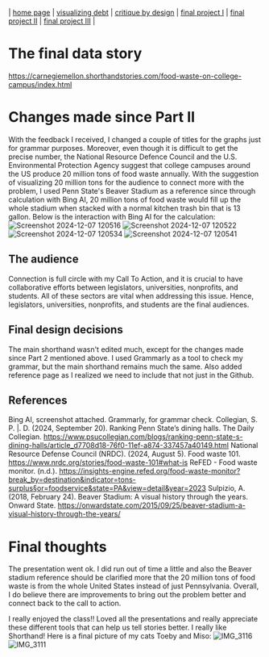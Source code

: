| [home page](https://cmustudent.github.io/tswd-portfolio-templates/) | [visualizing debt](visualizing-government-debt) | [critique by design](critique-by-design) | [final project I](final-project-part-one) | [final project II](final-project-part-two) | [final project III](final-project-part-three) |

# The final data story
https://carnegiemellon.shorthandstories.com/food-waste-on-college-campus/index.html

# Changes made since Part II
With the feedback I received, I changed a couple of titles for the graphs just for grammar purposes. Moreover, even though it is difficult to get the precise number, the National Resource Defence Council and the U.S. Environmental Protection Agency suggest that college campuses around the US produce 20 million tons of food waste annually. With the suggestion of visualizing 20 million tons for the audience to connect more with the problem, I used Penn State's Beaver Stadium as a reference since through calculation with Bing AI, 20 million tons of food waste would fill up the whole stadium when stacked with a normal kitchen trash bin that is 13 gallon. Below is the interaction with Bing AI for the calculation: 
![Screenshot 2024-12-07 120516](https://github.com/user-attachments/assets/57771fe8-c4af-42dc-9fd6-5e429693c74b)
![Screenshot 2024-12-07 120522](https://github.com/user-attachments/assets/4a23745f-172c-4fdb-8c13-8f9bbe7dc7d8)
![Screenshot 2024-12-07 120534](https://github.com/user-attachments/assets/c2a23584-8eef-4c17-8121-ea977e59a2db)
![Screenshot 2024-12-07 120541](https://github.com/user-attachments/assets/dc22f74c-7690-4c2b-8842-b167efa20cea)

## The audience
Connection is full circle with my Call To Action, and it is crucial to have collaborative efforts between legislators, universities, nonprofits, and students. All of these sectors are vital when addressing this issue. Hence, legislators, universities, nonprofits, and students are the final audiences.

## Final design decisions
The main shorthand wasn't edited much, except for the changes made since Part 2 mentioned above. I used Grammarly as a tool to check my grammar, but the main shorthand remains much the same. Also added reference page as I realized we need to include that not just in the Github. 

## References
Bing AI, screenshot attached. 
Grammarly, for grammar check. 
Collegian, S. P. |. D. (2024, September 20). Ranking Penn State’s dining halls. The Daily Collegian. https://www.psucollegian.com/blogs/ranking-penn-state-s-dining-halls/article_d7708d18-76f0-11ef-a874-337457a40149.html
National Resource Defense Council (NRDC). (2024, August 5). Food waste 101. https://www.nrdc.org/stories/food-waste-101#what-is
ReFED - Food waste monitor. (n.d.). https://insights-engine.refed.org/food-waste-monitor?break_by=destination&indicator=tons-surplus§or=foodservice&state=PA&view=detail&year=2023
Sulpizio, A. (2018, February 24). Beaver Stadium: A visual history through the years. Onward State. https://onwardstate.com/2015/09/25/beaver-stadium-a-visual-history-through-the-years/

# Final thoughts
The presentation went ok. I did run out of time a little and also the Beaver stadium reference should be clarified more that the 20 million tons of food waste is from the whole United States instead of just Pennsylvania. Overall, I do believe there are improvements to bring out the problem better and connect back to the call to action. 

I really enjoyed the class!! Loved all the presentations and really appreciate these different tools that can help us tell stories better. I really like Shorthand! Here is a final picture of my cats Toeby and Miso: 
![IMG_3116](https://github.com/user-attachments/assets/f5bddb44-b534-4dcb-b5ec-6972a1fa27da)
![IMG_3111](https://github.com/user-attachments/assets/b24a345a-8944-4177-8c25-053cd87c9550)
